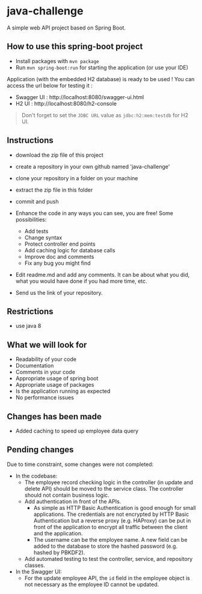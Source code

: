 # java-challenge

A simple web API project based on Spring Boot.

## How to use this spring-boot project

- Install packages with `mvn package`
- Run `mvn spring-boot:run` for starting the application (or use your IDE)

Application (with the embedded H2 database) is ready to be used ! You can access
the url below for testing it :

- Swagger UI : http://localhost:8080/swagger-ui.html
- H2 UI : http://localhost:8080/h2-console

> Don't forget to set the `JDBC URL` value as `jdbc:h2:mem:testdb` for H2 UI.

## Instructions

- download the zip file of this project
- create a repository in your own github named 'java-challenge'
- clone your repository in a folder on your machine
- extract the zip file in this folder
- commit and push

- Enhance the code in any ways you can see, you are free! Some possibilities:
  - Add tests
  - Change syntax
  - Protect controller end points
  - Add caching logic for database calls
  - Improve doc and comments
  - Fix any bug you might find
- Edit readme.md and add any comments. It can be about what you did, what you
  would have done if you had more time, etc.
- Send us the link of your repository.

## Restrictions
- use java 8

## What we will look for
- Readability of your code
- Documentation
- Comments in your code
- Appropriate usage of spring boot
- Appropriate usage of packages
- Is the application running as expected
- No performance issues

## Changes has been made
- Added caching to speed up employee data query

## Pending changes

Due to time constraint, some changes were not completed:

- In the codebase:
  - The employee record checking logic in the controller (in update and delete
    API) should be moved to the service class. The controller should not contain
    business logic.
  - Add authentication in front of the APIs.
    - As simple as HTTP Basic Authentication is good enough for small
      applications. The credentials are not encrypted by HTTP Basic
      Authentication but a reverse proxy (e.g. HAProxy) can be put in front of
      the application to encrypt all traffic between the client and the
      application.
    - The username can be the employee name. A new field can be added to the
      database to store the hashed password (e.g. hashed by PBKDF2).
  - Add automated testing to test the controller, service, and repository
    classes.
- In the Swagger UI:
  - For the update employee API, the `id` field in the employee object is not
    necessary as the employee ID cannot be updated.
